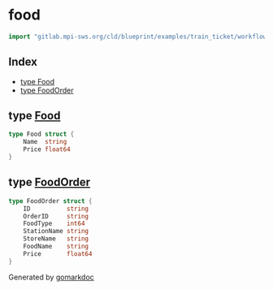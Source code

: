 <!-- Code generated by gomarkdoc. DO NOT EDIT -->

# food

```go
import "gitlab.mpi-sws.org/cld/blueprint/examples/train_ticket/workflow/food"
```

## Index

- [type Food](<#Food>)
- [type FoodOrder](<#FoodOrder>)


<a name="Food"></a>
## type [Food](<https://gitlab.mpi-sws.org/cld/blueprint2/blueprint/blob/main/examples/train_ticket/workflow/food/data.go#L3-L6>)



```go
type Food struct {
    Name  string
    Price float64
}
```

<a name="FoodOrder"></a>
## type [FoodOrder](<https://gitlab.mpi-sws.org/cld/blueprint2/blueprint/blob/main/examples/train_ticket/workflow/food/data.go#L8-L16>)



```go
type FoodOrder struct {
    ID          string
    OrderID     string
    FoodType    int64
    StationName string
    StoreName   string
    FoodName    string
    Price       float64
}
```

Generated by [gomarkdoc](<https://github.com/princjef/gomarkdoc>)
